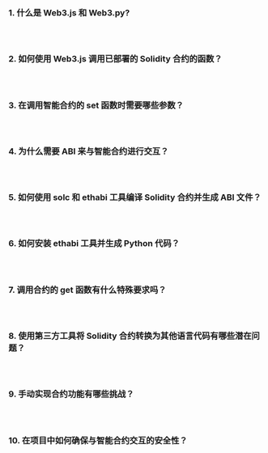 ### 1. 什么是 Web3.js 和 Web3.py?

```



```

### 2. 如何使用 Web3.js 调用已部署的 Solidity 合约的函数？

```



```

### 3. 在调用智能合约的 set 函数时需要哪些参数？

```



```

### 4. 为什么需要 ABI 来与智能合约进行交互？

```



```

### 5. 如何使用 solc 和 ethabi 工具编译 Solidity 合约并生成 ABI 文件？

```



```

### 6. 如何安装 ethabi 工具并生成 Python 代码？

```



```

### 7. 调用合约的 get 函数有什么特殊要求吗？

```



```

### 8. 使用第三方工具将 Solidity 合约转换为其他语言代码有哪些潜在问题？

```



```

### 9. 手动实现合约功能有哪些挑战？

```



```

### 10. 在项目中如何确保与智能合约交互的安全性？

```



```
